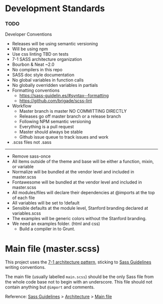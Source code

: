 # Development Standards

### TODO





Developer Conventions

- Releases will be using semantic versioning
- Will be using npm
- Use css linting TBD on tests
- 7-1 SASS architecture organization
- Bourbon & Neat ~2.0
- No compilers in this repo
- SASS doc style documentation
- No global variables in function calls
- No globally overridden variables in partials
- Formatting conventions
  - https://sass-guidelin.es/#syntax--formatting
  - https://github.com/brigade/scss-lint
- Workflow
  - Master branch is master NO COMMITTING DIRECTLY
  - Releases go off master branch or a release branch
  - Following NPM semantic versioning
  - Everything is a pull request
  - Master should always be stable
  - Github issue queue to track issues and work
- .scss files not .sass


-----

- Remove sass-once
- All items outside of the theme and base will be either a function, mixin, or variable
- Normalize will be bundled at the vendor level and included in master.scss
- Fontawesome will be bundled at the vendor level and included in master.scss
- All modules/files will declare their dependencies at @imports at the top of each file
- All variables will be set to !default
- Sensible defaults at the module level, Stanford branding declared at variables.scss
- The examples will be generic colors without the Stanford branding.
- We need an examples folder. (html and css)
  - Build a compiler in to Grunt.




# Main file (master.scss)

This project uses the [7-1 architecture pattern](http://sass-guidelin.es/#architecture), sticking to [Sass Guidelines](http://sass-guidelin.es) writing conventions.

The main file (usually labelled `main.scss`) should be the only Sass file from the whole code base not to begin with an underscore. This file should not contain anything but `@import` and comments.

Reference: [Sass Guidelines](http://sass-guidelin.es/) > [Architecture](http://sass-guidelin.es/#architecture) > [Main file](http://sass-guidelin.es/#main-file)
